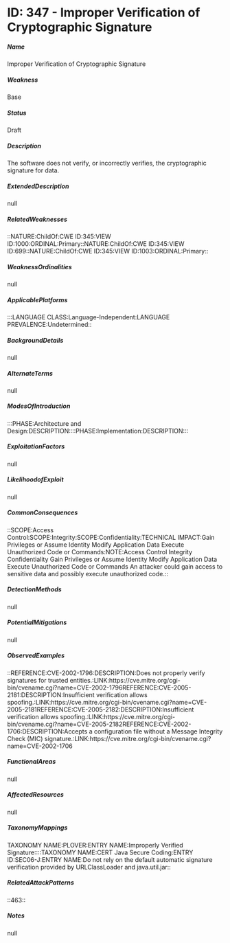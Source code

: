 # ID: 347 - Improper Verification of Cryptographic Signature
<h5>Name</h5>Improper Verification of Cryptographic Signature
<h5>Weakness</h5>Base
<h5>Status</h5>Draft
<h5>Description</h5>The software does not verify, or incorrectly verifies, the cryptographic signature for data.
<h5>ExtendedDescription</h5>null
<h5>RelatedWeaknesses</h5>::NATURE:ChildOf:CWE ID:345:VIEW ID:1000:ORDINAL:Primary::NATURE:ChildOf:CWE ID:345:VIEW ID:699::NATURE:ChildOf:CWE ID:345:VIEW ID:1003:ORDINAL:Primary::
<h5>WeaknessOrdinalities</h5>null
<h5>ApplicablePlatforms</h5>:::LANGUAGE CLASS:Language-Independent:LANGUAGE PREVALENCE:Undetermined::
<h5>BackgroundDetails</h5>null
<h5>AlternateTerms</h5>null
<h5>ModesOfIntroduction</h5>:::PHASE:Architecture and Design:DESCRIPTION::::PHASE:Implementation:DESCRIPTION:::
<h5>ExploitationFactors</h5>null
<h5>LikelihoodofExploit</h5>null
<h5>CommonConsequences</h5>::SCOPE:Access Control:SCOPE:Integrity:SCOPE:Confidentiality:TECHNICAL IMPACT:Gain Privileges or Assume Identity Modify Application Data Execute Unauthorized Code or Commands:NOTE:Access Control Integrity Confidentiality Gain Privileges or Assume Identity Modify Application Data Execute Unauthorized Code or Commands An attacker could gain access to sensitive data and possibly execute unauthorized code.::
<h5>DetectionMethods</h5>null
<h5>PotentialMitigations</h5>null
<h5>ObservedExamples</h5>::REFERENCE:CVE-2002-1796:DESCRIPTION:Does not properly verify signatures for trusted entities.:LINK:https://cve.mitre.org/cgi-bin/cvename.cgi?name=CVE-2002-1796REFERENCE:CVE-2005-2181:DESCRIPTION:Insufficient verification allows spoofing.:LINK:https://cve.mitre.org/cgi-bin/cvename.cgi?name=CVE-2005-2181REFERENCE:CVE-2005-2182:DESCRIPTION:Insufficient verification allows spoofing.:LINK:https://cve.mitre.org/cgi-bin/cvename.cgi?name=CVE-2005-2182REFERENCE:CVE-2002-1706:DESCRIPTION:Accepts a configuration file without a Message Integrity Check (MIC) signature.:LINK:https://cve.mitre.org/cgi-bin/cvename.cgi?name=CVE-2002-1706
<h5>FunctionalAreas</h5>null
<h5>AffectedResources</h5>null
<h5>TaxonomyMappings</h5>TAXONOMY NAME:PLOVER:ENTRY NAME:Improperly Verified Signature::::TAXONOMY NAME:CERT Java Secure Coding:ENTRY ID:SEC06-J:ENTRY NAME:Do not rely on the default automatic signature verification provided by URLClassLoader and java.util.jar::
<h5>RelatedAttackPatterns</h5>::463::
<h5>Notes</h5>null


